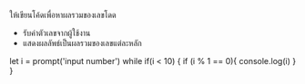 ให้เขียนโค้ดเพื่อหาผลรวมของเลขโดด  
 - รับค่าตัวเลขจากผู้ใช้งาน  
 - แสดงผลลัพธ์เป็นผลรวมของเลขแต่ละหลัก

let i = prompt('input number')
while if(i < 10) {
if (i % 1 == 0){
console.log(i)
}
}
